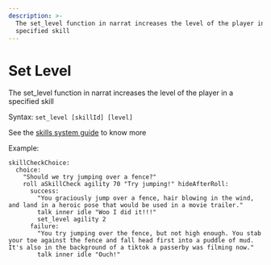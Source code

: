 ```yaml
---
description: >-
  The set_level function in narrat increases the level of the player in a
  specified skill
---
```


# Set Level

The set_level function in narrat increases the level of the player in a specified skill

Syntax: `set_level [skillId] [level]`

See the [skills system guide](../../features/skills-system.md) to know more

Example:

```
skillCheckChoice:
  choice:
    "Should we try jumping over a fence?"
    roll aSkillCheck agility 70 "Try jumping!" hideAfterRoll:
      success:
        "You graciously jump over a fence, hair blowing in the wind, and land in a heroic pose that would be used in a movie trailer."
        talk inner idle "Woo I did it!!!"
        set_level agility 2
      failure:
        "You try jumping over the fence, but not high enough. You stab your toe against the fence and fall head first into a puddle of mud. It's also in the background of a tiktok a passerby was filming now."
        talk inner idle "Ouch!"
```
